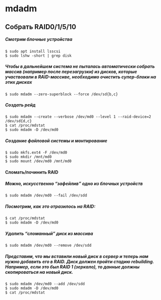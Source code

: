 # mdadm

## Собрать RAID0/1/5/10

##### Смотрим блочные устройства
```
$ sudo apt install lsscsi  
$ sudo lshw -short | grep disk
``` 
##### Чтобы в дальнейшем система не пыталась автоматически собрать массив (например после перезагрузки) из дисков, которые участвовали в RAID-массиве, необходимо очистить супер-блоки на этих дисках
```
$ sudo mdadm --zero-superblock --force /dev/sd{b,c}
```
##### Создать рейд
```
$ sudo mdadm --create --verbose /dev/md0 --level 1 --raid-device=2 /dev/sd{d,c}  
$ cat /proc/mdstat  
$ sudo mdadm -D /dev/md0
``` 
##### Создание файловой системы и монтирование
```
$ sudo mkfs.ext4 -F /dev/md0  
$ sudo mkdir /mnt/md0  
$ sudo mount /dev/md0 /mnt/md0
```

#### Сломать/починить RAID

##### Можно, искусственно “зафейлив” одно из блочных устройств
```
$ sudo mdadm /dev/md0 --fail /dev/sdd
```
##### Посмотрим, как это отразилось на RAID:
```
$ cat /proc/mdstat
$ sudo mdadm -D /dev/md0
```
##### Удалить “сломанный” диск из массива
```
$ sudo mdadm /dev/md0 --remove /dev/sdd
```
##### Представим, что мы вставили новый диск в сервер и теперь нам нужно добавить его в RAID. Диск должен пройти стадию rebuilding. Например, если это был RAID 1 (зеркало), то данные должны скопироваться на новый диск.
```
$ sudo mdadm /dev/md0 --add /dev/sdd  
$ sudo mdadm -D /dev/md0  
$ cat /proc/mdstat
```
